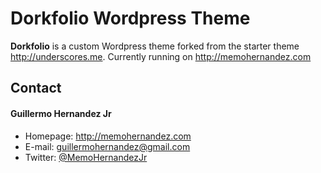 Dorkfolio Wordpress Theme
======
**Dorkfolio** is a custom Wordpress theme forked from the starter theme http://underscores.me. Currently running on http://memohernandez.com

## Contact
#### Guillermo Hernandez Jr
* Homepage: http://memohernandez.com
* E-mail: guillermohernandez@gmail.com
* Twitter: [@MemoHernandezJr](https://twitter.com/MemoHernandezJr "MemoHernandezJr on Twitter")

